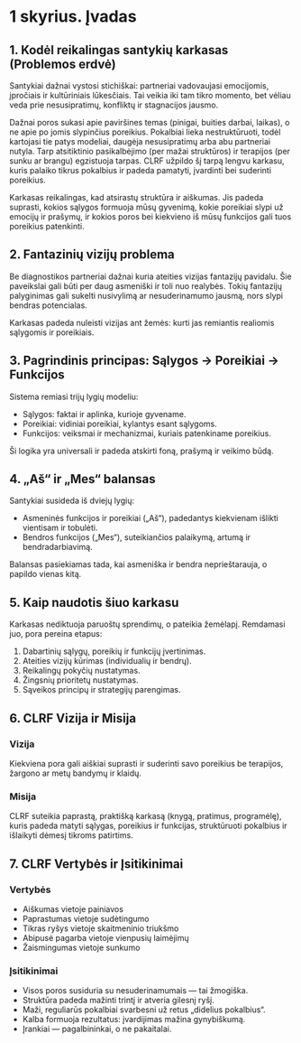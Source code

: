 # 1 skyrius. Įvadas

## 1. Kodėl reikalingas santykių karkasas (Problemos erdvė)

Santykiai dažnai vystosi stichiškai: partneriai vadovaujasi emocijomis, įpročiais ir kultūriniais lūkesčiais. Tai veikia iki tam tikro momento, bet vėliau veda prie nesusipratimų, konfliktų ir stagnacijos jausmo.

Dažnai poros sukasi apie paviršines temas (pinigai, buities darbai, laikas), o ne apie po jomis slypinčius poreikius. Pokalbiai lieka nestruktūruoti, todėl kartojasi tie patys modeliai, daugėja nesusipratimų arba abu partneriai nutyla. Tarp atsitiktinio pasikalbėjimo (per mažai struktūros) ir terapijos (per sunku ar brangu) egzistuoja tarpas. CLRF užpildo šį tarpą lengvu karkasu, kuris palaiko tikrus pokalbius ir padeda pamatyti, įvardinti bei suderinti poreikius.

Karkasas reikalingas, kad atsirastų struktūra ir aiškumas. Jis padeda suprasti, kokios sąlygos formuoja mūsų gyvenimą, kokie poreikiai slypi už emocijų ir prašymų, ir kokios poros bei kiekvieno iš mūsų funkcijos gali tuos poreikius patenkinti.

## 2. Fantazinių vizijų problema

Be diagnostikos partneriai dažnai kuria ateities vizijas fantazijų pavidalu. Šie paveikslai gali būti per daug asmeniški ir toli nuo realybės. Tokių fantazijų palyginimas gali sukelti nusivylimą ar nesuderinamumo jausmą, nors slypi bendras potencialas.

Karkasas padeda nuleisti vizijas ant žemės: kurti jas remiantis realiomis sąlygomis ir poreikiais.

## 3. Pagrindinis principas: Sąlygos → Poreikiai → Funkcijos

Sistema remiasi trijų lygių modeliu:

- Sąlygos: faktai ir aplinka, kurioje gyvename.
- Poreikiai: vidiniai poreikiai, kylantys esant sąlygoms.
- Funkcijos: veiksmai ir mechanizmai, kuriais patenkiname poreikius.

Ši logika yra universali ir padeda atskirti foną, prašymą ir veikimo būdą.

## 4. „Aš“ ir „Mes“ balansas

Santykiai susideda iš dviejų lygių:

- Asmeninės funkcijos ir poreikiai („Aš“), padedantys kiekvienam išlikti vientisam ir tobulėti.
- Bendros funkcijos („Mes“), suteikiančios palaikymą, artumą ir bendradarbiavimą.

Balansas pasiekiamas tada, kai asmeniška ir bendra neprieštarauja, o papildo vienas kitą.

## 5. Kaip naudotis šiuo karkasu

Karkasas nediktuoja paruoštų sprendimų, o pateikia žemėlapį. Remdamasi juo, pora pereina etapus:

1. Dabartinių sąlygų, poreikių ir funkcijų įvertinimas.
2. Ateities vizijų kūrimas (individualių ir bendrų).
3. Reikalingų pokyčių nustatymas.
4. Žingsnių prioritetų nustatymas.
5. Sąveikos principų ir strategijų parengimas.

## 6. CLRF Vizija ir Misija

### Vizija

Kiekviena pora gali aiškiai suprasti ir suderinti savo poreikius be terapijos, žargono ar metų bandymų ir klaidų.

### Misija

CLRF suteikia paprastą, praktišką karkasą (knygą, pratimus, programėlę), kuris padeda matyti sąlygas, poreikius ir funkcijas, struktūruoti pokalbius ir išlaikyti dėmesį tikroms patirtims.

## 7. CLRF Vertybės ir Įsitikinimai

### Vertybės

- Aiškumas vietoje painiavos
- Paprastumas vietoje sudėtingumo
- Tikras ryšys vietoje skaitmeninio triukšmo
- Abipusė pagarba vietoje vienpusių laimėjimų
- Žaismingumas vietoje sunkumo

### Įsitikinimai

- Visos poros susiduria su nesuderinamumais — tai žmogiška.
- Struktūra padeda mažinti trintį ir atveria gilesnį ryšį.
- Maži, reguliarūs pokalbiai svarbesni už retus „didelius pokalbius“.
- Kalba formuoja rezultatus: įvardijimas mažina gynybiškumą.
- Įrankiai — pagalbininkai, o ne pakaitalai.

